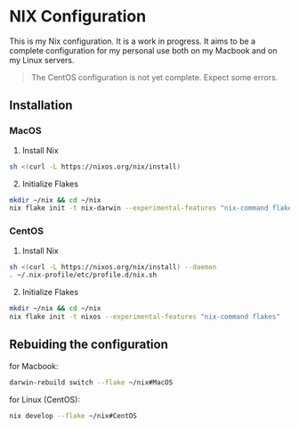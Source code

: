 <!-- markdownlint-disable MD029 -->
# NIX Configuration

This is my Nix configuration. It is a work in progress. It aims to be a complete configuration for my personal use both on my Macbook and on my Linux servers.

> The CentOS configuration is not yet complete. Expect some errors.

## Installation

### MacOS

1. Install Nix

  ```sh
  sh <(curl -L https://nixos.org/nix/install)
  ```
  
2. Initialize Flakes

  ```sh
  mkdir ~/nix && cd ~/nix
  nix flake init -t nix-darwin --experimental-features "nix-command flakes"
  ```

### CentOS

1. Install Nix

  ```sh
  sh <(curl -L https://nixos.org/nix/install) --daemon
  . ~/.nix-profile/etc/profile.d/nix.sh
  ```

2. Initialize Flakes

  ```sh
  mkdir ~/nix && cd ~/nix
  nix flake init -t nixos --experimental-features "nix-command flakes"
  ```

## Rebuiding the configuration

for Macbook:

```sh
darwin-rebuild switch --flake ~/nix#MacOS
```

for Linux (CentOS):

```sh
nix develop --flake ~/nix#CentOS
```
